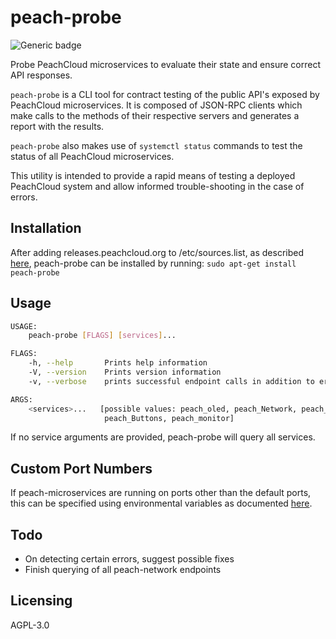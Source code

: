 # peach-probe

![Generic badge](https://img.shields.io/badge/version-0.1.1-<COLOR>.svg)

Probe PeachCloud microservices to evaluate their state and ensure correct API responses.

`peach-probe` is a CLI tool for contract testing of the public API's exposed by PeachCloud microservices. 
It is composed of JSON-RPC clients which make calls to the methods of their respective servers and 
generates a report with the results.

`peach-probe` also makes use of `systemctl status` commands to test the status of all PeachCloud microservices.

This utility is intended to provide a rapid means of testing a deployed PeachCloud system and allow informed trouble-shooting in the case of errors.

## Installation

After adding releases.peachcloud.org to /etc/sources.list, as described [here](https://github.com/peachcloud/peach-vps/blob/main/README.md),
peach-probe can be installed by running:
`sudo apt-get install peach-probe`

## Usage

```bash
USAGE:
    peach-probe [FLAGS] [services]...

FLAGS:
    -h, --help       Prints help information
    -V, --version    Prints version information
    -v, --verbose    prints successful endpoint calls in addition to errors

ARGS:
    <services>...   [possible values: peach_oled, peach_Network, peach_stats, peach_menu, peach_web,
                     peach_Buttons, peach_monitor]
```

If no service arguments are provided, peach-probe will query all services.

## Custom Port Numbers

If peach-microservices are running on ports other than the default ports, 
this can be specified using environmental variables as documented [here](https://github.com/peachcloud/peach-lib/blob/main/README.md).

## Todo

 - On detecting certain errors, suggest possible fixes
 - Finish querying of all peach-network endpoints

## Licensing

AGPL-3.0

